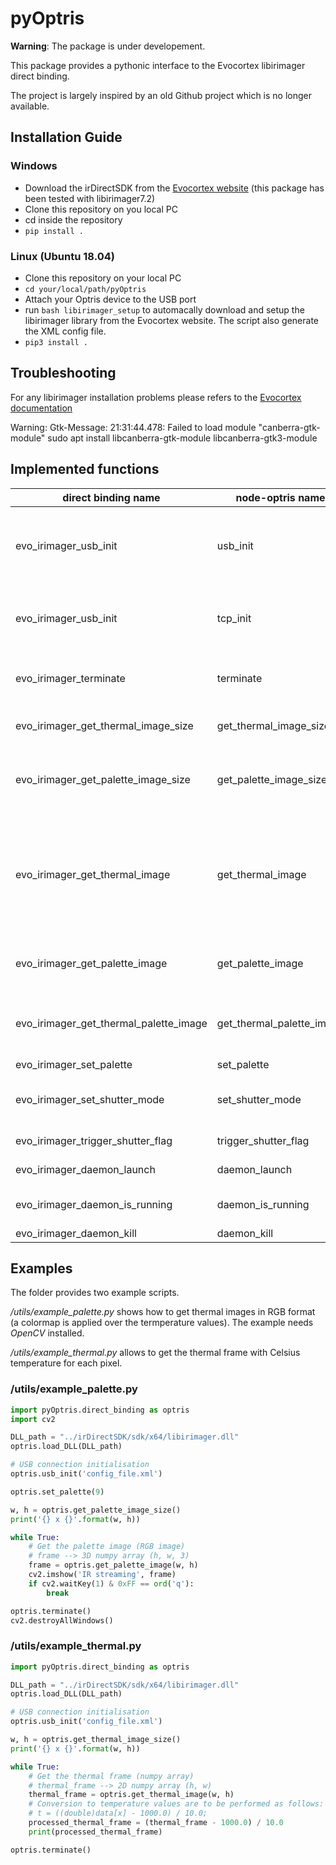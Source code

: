 # pyOptris

**Warning**: The package is under developement.

This package provides a pythonic interface to the Evocortex libirimager direct binding. 

The project is largely inspired by an old Github project which is no longer available.

## Installation Guide

### Windows
- Download the irDirectSDK from the [Evocortex website](https://evocortex.org/downloads/) (this package has been tested with libirimager7.2)
- Clone this repository on you local PC
- cd inside the repository
- `pip install .`

### Linux (Ubuntu 18.04)
- Clone this repository on your local PC
- `cd your/local/path/pyOptris`
- Attach your Optris device to the USB port
- run `bash libirimager_setup` to automacally download and setup the libirimager library from the Evocortex website. The script also generate the XML config file.
- `pip3 install .`

## Troubleshooting
For any libirimager installation problems please refers to the [Evocortex documentation](http://documentation.evocortex.com/libirimager2/html/)

Warning: Gtk-Message: 21:31:44.478: Failed to load module "canberra-gtk-module"
sudo apt install libcanberra-gtk-module libcanberra-gtk3-module

## Implemented functions

|direct binding name|node-optris name|description|
|-------------------|----------------|-----------|
|evo_irimager_usb_init|usb_init      |Initializes an IRImager instance connected to this computer via USB|
|evo_irimager_usb_init|tcp_init      |Initializes the TCP connection to the daemon process (non-blocking)|
|evo_irimager_terminate |terminate   |Disconnects the camera, either connected via USB or TCP|
|evo_irimager_get_thermal_image_size|get_thermal_image_size|Accessor to image width and height|
|evo_irimager_get_palette_image_size|get_palette_image_size|Accessor to width and height of false color coded palette image| 
|evo_irimager_get_thermal_image | get_thermal_image |Accessor to thermal image by reference, Conversion to temperature values are to be performed as follows: `t = ((double)data[x] - 1000.0) / 10.0`|
|evo_irimager_get_palette_image | get_palette_image|Accessor to an RGB palette image by reference|
|evo_irimager_get_thermal_palette_image|get_thermal_palette_image|Accessor to an RGB palette image and a thermal image by reference|
|evo_irimager_set_palette|set_palette |Set RGB palette|
|evo_irimager_set_shutter_mode|set_shutter_mode|Sets shutter flag control mode (0:manual, 1:auto)|
|evo_irimager_trigger_shutter_flag|trigger_shutter_flag|Forces a shutter flag cycle|
|evo_irimager_daemon_launch|daemon_launch|Launch TCP daemon|
|evo_irimager_daemon_is_running|daemon_is_running|Check whether daemon is already running|
|evo_irimager_daemon_kill|daemon_kill|Kill TCP daemon|

## Examples

The folder provides two example scripts. 

*/utils/example_palette.py* shows how to get thermal images in RGB format (a colormap is applied over the termperature values). The example needs *OpenCV* installed.

 */utils/example_thermal.py* allows to get the thermal frame with Celsius temperature for each pixel. 

### /utils/example_palette.py 
```python
import pyOptris.direct_binding as optris
import cv2

DLL_path = "../irDirectSDK/sdk/x64/libirimager.dll"
optris.load_DLL(DLL_path)

# USB connection initialisation
optris.usb_init('config_file.xml')

optris.set_palette(9)

w, h = optris.get_palette_image_size()
print('{} x {}'.format(w, h))

while True:
    # Get the palette image (RGB image)
    # frame --> 3D numpy array (h, w, 3) 
    frame = optris.get_palette_image(w, h)
    cv2.imshow('IR streaming', frame)
    if cv2.waitKey(1) & 0xFF == ord('q'):
        break

optris.terminate()
cv2.destroyAllWindows()
```

### /utils/example_thermal.py 
```python
import pyOptris.direct_binding as optris

DLL_path = "../irDirectSDK/sdk/x64/libirimager.dll"
optris.load_DLL(DLL_path)

# USB connection initialisation
optris.usb_init('config_file.xml')

w, h = optris.get_thermal_image_size()
print('{} x {}'.format(w, h))

while True:
    # Get the thermal frame (numpy array)
    # thermal_frame --> 2D numpy array (h, w) 
    thermal_frame = optris.get_thermal_image(w, h)
    # Conversion to temperature values are to be performed as follows:
    # t = ((double)data[x] - 1000.0) / 10.0;
    processed_thermal_frame = (thermal_frame - 1000.0) / 10.0 
    print(processed_thermal_frame)

optris.terminate()
```
